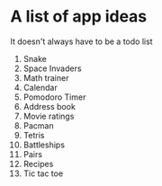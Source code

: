 # A list of app ideas
It doesn't always have to be a todo list 

1. Snake
2. Space Invaders
3. Math trainer
4. Calendar
5. Pomodoro Timer
6. Address book
7. Movie ratings
8. Pacman
9. Tetris
10. Battleships
11. Pairs
12. Recipes 
13. Tic tac toe